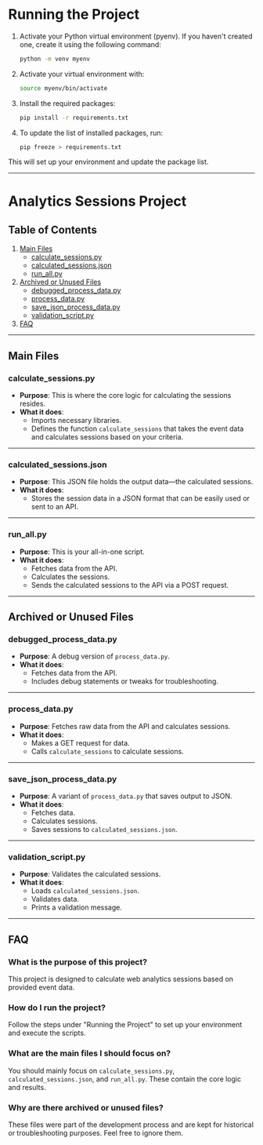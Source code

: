 # Running the Project

1. Activate your Python virtual environment (pyenv). If you haven't created one, create it using the following command:
    ```bash
    python -m venv myenv
    ```

2. Activate your virtual environment with:
    ```bash
    source myenv/bin/activate
    ```

3. Install the required packages:
    ```bash
    pip install -r requirements.txt
    ```

4. To update the list of installed packages, run:
    ```bash
    pip freeze > requirements.txt
    ```

This will set up your environment and update the package list.

---

# Analytics Sessions Project

## Table of Contents
1. [Main Files](#main-files)
    - [calculate_sessions.py](#calculate_sessionspy)
    - [calculated_sessions.json](#calculated_sessionsjson)
    - [run_all.py](#run_allpy)
2. [Archived or Unused Files](#archived-or-unused-files)
    - [debugged_process_data.py](#debugged_process_datapy)
    - [process_data.py](#process_datapy)
    - [save_json_process_data.py](#save_json_process_datapy)
    - [validation_script.py](#validation_scriptpy)
3. [FAQ](#faq)

---

## Main Files

### calculate_sessions.py
- **Purpose**: This is where the core logic for calculating the sessions resides.
- **What it does**: 
  - Imports necessary libraries.
  - Defines the function `calculate_sessions` that takes the event data and calculates sessions based on your criteria.

---

### calculated_sessions.json
- **Purpose**: This JSON file holds the output data—the calculated sessions.
- **What it does**: 
  - Stores the session data in a JSON format that can be easily used or sent to an API.

---

### run_all.py
- **Purpose**: This is your all-in-one script.
- **What it does**: 
  - Fetches data from the API.
  - Calculates the sessions.
  - Sends the calculated sessions to the API via a POST request.

---

## Archived or Unused Files

### debugged_process_data.py
- **Purpose**: A debug version of `process_data.py`.
- **What it does**: 
  - Fetches data from the API.
  - Includes debug statements or tweaks for troubleshooting.

---

### process_data.py
- **Purpose**: Fetches raw data from the API and calculates sessions.
- **What it does**: 
  - Makes a GET request for data.
  - Calls `calculate_sessions` to calculate sessions.

---

### save_json_process_data.py
- **Purpose**: A variant of `process_data.py` that saves output to JSON.
- **What it does**: 
  - Fetches data.
  - Calculates sessions.
  - Saves sessions to `calculated_sessions.json`.

---

### validation_script.py
- **Purpose**: Validates the calculated sessions.
- **What it does**: 
  - Loads `calculated_sessions.json`.
  - Validates data.
  - Prints a validation message.

---

## FAQ

### What is the purpose of this project?
This project is designed to calculate web analytics sessions based on provided event data.

### How do I run the project?
Follow the steps under "Running the Project" to set up your environment and execute the scripts.

### What are the main files I should focus on?
You should mainly focus on `calculate_sessions.py`, `calculated_sessions.json`, and `run_all.py`. These contain the core logic and results.

### Why are there archived or unused files?
These files were part of the development process and are kept for historical or troubleshooting purposes. Feel free to ignore them.

